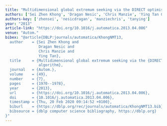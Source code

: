 ```yaml
---
title: "Multidimensional global extremum seeking via the DIRECT optimisation algorithm"
authors: ['Sei Zhen Khong', 'Dragan Nesic', 'Chris Manzie', 'Ying Tan 0001']
authors-key: ['zhensei', 'nesicdragan', 'manziechris', 'tanying']
year: "2013"
article-link: "https://doi.org/10.1016/j.automatica.2013.04.006"
venue: "Autom."
bibex: "@article{DBLP:journals/automatica/KhongNMT13,
  author    = {Sei Zhen Khong and
               Dragan Nesic and
               Chris Manzie and
               Ying Tan},
  title     = {Multidimensional global extremum seeking via the {DIRECT} optimisation
               algorithm},
  journal   = {Autom.},
  volume    = {49},
  number    = {7},
  pages     = {1970--1978},
  year      = {2013},
  url       = {https://doi.org/10.1016/j.automatica.2013.04.006},
  doi       = {10.1016/j.automatica.2013.04.006},
  timestamp = {Thu, 20 Feb 2020 09:14:52 +0100},
  biburl    = {https://dblp.org/rec/journals/automatica/KhongNMT13.bib},
  bibsource = {dblp computer science bibliography, https://dblp.org}
}"
---
```

